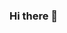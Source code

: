 ### Hi there 👋

<!--
**Duck-m-a-n/Duck-m-a-n** is a ✨ _special_ ✨ repository because its `README.md` (this file) appears on your GitHub profile.

Here are some ideas to get you started:

- 🔭 I’m currently working on developing my skills in Data Analysis
- 🌱 I’m currently learning Python
- 👯 I’m looking to collaborate on beginner projects to get my feet wet 
- 🤔 I’m looking for help with understanding Github
- ⚡ Fun fact: I have been skateboarding for 19 years
